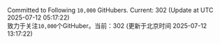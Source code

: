 Committed to Following `10,000` GitHubers. Current: <!-- FOLLOWING_COUNT -->302<!-- FOLLOWING_COUNT --> (Update at UTC <!-- LAST_UPDATED -->2025-07-12 05:17:22<!-- LAST_UPDATED -->)<br>
致力于关注`10,000`个GitHuber。当前：<!-- FOLLOWING_COUNT -->302<!-- FOLLOWING_COUNT --> (更新于北京时间 <!-- LAST_UPDATED_CST -->2025-07-12 13:17:22<!-- LAST_UPDATED_CST -->)
